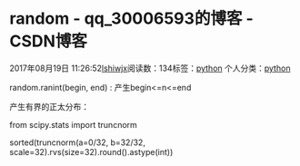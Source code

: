 # random - qq_30006593的博客 - CSDN博客





2017年08月19日 11:26:52[lshiwjx](https://me.csdn.net/qq_30006593)阅读数：134标签：[python](https://so.csdn.net/so/search/s.do?q=python&t=blog)
个人分类：[python](https://blog.csdn.net/qq_30006593/article/category/7099907)









random.ranint(begin, end) : 产生begin<=n<=end

产生有界的正太分布：

from scipy.stats import truncnorm



sorted(truncnorm(a=0/32, b=32/32, scale=32).rvs(size=32).round().astype(int))





